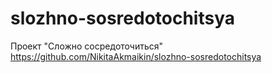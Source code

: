 # slozhno-sosredotochitsya
Проект "Сложно сосредоточиться"
https://github.com/NikitaAkmaikin/slozhno-sosredotochitsya
